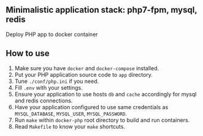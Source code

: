## Minimalistic application stack: php7-fpm, mysql, redis
Deploy PHP app to docker container

## How to use

1. Make sure you have `docker` and `docker-compose` installed.
2. Put your PHP application source code to `app` directory.
3. Tune `./conf/php.ini` if you need.
4. Fill `.env` with your settings.
5. Ensure your application to use hosts `db` and `cache` accordingly for mysql and redis connections.
6. Have your application configured to use same credentials as `MYSQL_DATABASE`, `MYSQL_USER`, `MYSQL_PASSWORD`.
7. Run ```make``` within `docker-php` root directory to build and run containers.
8. Read `Makefile` to know your `make` shortcuts.
